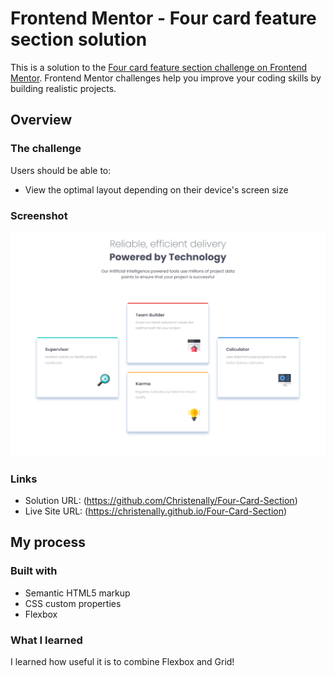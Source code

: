 # Frontend Mentor - Four card feature section solution

This is a solution to the [Four card feature section challenge on Frontend Mentor](https://www.frontendmentor.io/challenges/four-card-feature-section-weK1eFYK). Frontend Mentor challenges help you improve your coding skills by building realistic projects.

## Overview

### The challenge

Users should be able to:

- View the optimal layout depending on their device's screen size

### Screenshot

![](/images/desktop.png)

### Links

- Solution URL: (https://github.com/Christenally/Four-Card-Section)
- Live Site URL: (https://christenally.github.io/Four-Card-Section)

## My process

### Built with

- Semantic HTML5 markup
- CSS custom properties
- Flexbox

### What I learned

I learned how useful it is to combine Flexbox and Grid!
